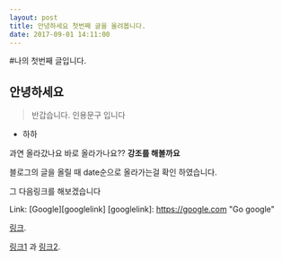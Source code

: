 ```yaml
---
layout: post
title: 안녕하세요 첫번째 글을 올려봅니다.
date: 2017-09-01 14:11:00
---
```


#나의 첫번째 글입니다.

## 안녕하세요

>반갑습니다. 인용문구 입니다

* 하하


과연 올라갔나요 바로 올라가나요??
**강조를 해볼까요**



블로그의 글을 올릴 때 date순으로 올라가는걸 확인 하였습니다.

그 다음링크를 해보겠습니다

Link: [Google][googlelink]
[googlelink]: https://google.com "Go google"


[링크](http://example.com "링크제목").

[링크1][1] 과 [링크2][2].

[1]: http://example.com/ "링크제목1"
[2]: http://example.org/ "링크제목2"

